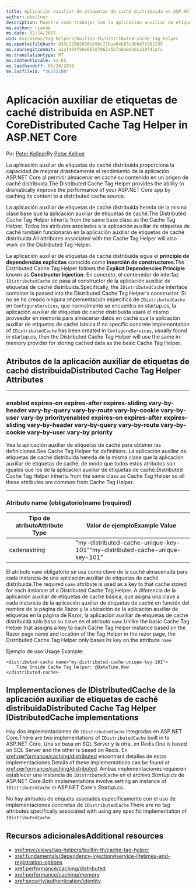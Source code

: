 ```yaml
---
title: Aplicación auxiliar de etiquetas de caché distribuida en ASP.NET Core
author: pkellner
description: Muestra cómo trabajar con la aplicación auxiliar de etiqueta de caché
ms.author: riande
ms.date: 02/14/2017
uid: mvc/views/tag-helpers/builtin-th/distributed-cache-tag-helper
ms.openlocfilehash: d33c22802030eb9bc77baa64b83c9bbd7e902195
ms.sourcegitcommit: a1afd04758e663d7062a5bfa8a0d4dca38f42afc
ms.translationtype: HT
ms.contentlocale: es-ES
ms.lasthandoff: 06/20/2018
ms.locfileid: "36275180"
---
```

# <a name="distributed-cache-tag-helper-in-aspnet-core"></a><span data-ttu-id="0cb05-103">Aplicación auxiliar de etiquetas de caché distribuida en ASP.NET Core</span><span class="sxs-lookup"><span data-stu-id="0cb05-103">Distributed Cache Tag Helper in ASP.NET Core</span></span>

<span data-ttu-id="0cb05-104">Por [Peter Kellner](http://peterkellner.net)</span><span class="sxs-lookup"><span data-stu-id="0cb05-104">By [Peter Kellner](http://peterkellner.net)</span></span> 

<span data-ttu-id="0cb05-105">La aplicación auxiliar de etiquetas de caché distribuida proporciona la capacidad de mejorar drásticamente el rendimiento de la aplicación ASP.NET Core al permitir almacenar en caché su contenido en un origen de caché distribuida.</span><span class="sxs-lookup"><span data-stu-id="0cb05-105">The Distributed Cache Tag Helper provides the ability to dramatically improve the performance of your ASP.NET Core app by caching its content to a distributed cache source.</span></span>

<span data-ttu-id="0cb05-106">La aplicación auxiliar de etiquetas de caché distribuida hereda de la misma clase base que la aplicación auxiliar de etiquetas de caché.</span><span class="sxs-lookup"><span data-stu-id="0cb05-106">The Distributed Cache Tag Helper inherits from the same base class as the Cache Tag Helper.</span></span> <span data-ttu-id="0cb05-107">Todos los atributos asociados a la aplicación auxiliar de etiquetas de caché también funcionarán en la aplicación auxiliar de etiquetas de caché distribuida.</span><span class="sxs-lookup"><span data-stu-id="0cb05-107">All attributes associated with the Cache Tag Helper will also work on the Distributed Tag Helper.</span></span>

<span data-ttu-id="0cb05-108">La aplicación auxiliar de etiquetas de caché distribuida sigue el **principio de dependencias explícitas** conocido como **inserción de constructores**.</span><span class="sxs-lookup"><span data-stu-id="0cb05-108">The Distributed Cache Tag Helper follows the **Explicit Dependencies Principle** known as **Constructor Injection**.</span></span> <span data-ttu-id="0cb05-109">En concreto, el contenedor de interfaz `IDistributedCache` se pasa al constructor de la aplicación auxiliar de etiquetas de caché distribuida.</span><span class="sxs-lookup"><span data-stu-id="0cb05-109">Specifically, the `IDistributedCache` interface container is passed into the Distributed Cache Tag Helper's constructor.</span></span> <span data-ttu-id="0cb05-110">Si no se ha creado ninguna implementación específica de `IDistributedCache` en `ConfigureServices`, que normalmente se encuentra en startup.cs, la aplicación auxiliar de etiquetas de caché distribuida usará el mismo proveedor en memoria para almacenar datos en caché que la aplicación auxiliar de etiquetas de caché básica.</span><span class="sxs-lookup"><span data-stu-id="0cb05-110">If no specific concrete implementation of `IDistributedCache` has been created in `ConfigureServices`, usually found in startup.cs, then the Distributed Cache Tag Helper will use the same in-memory provider for storing cached data as the basic Cache Tag Helper.</span></span>

## <a name="distributed-cache-tag-helper-attributes"></a><span data-ttu-id="0cb05-111">Atributos de la aplicación auxiliar de etiquetas de caché distribuida</span><span class="sxs-lookup"><span data-stu-id="0cb05-111">Distributed Cache Tag Helper Attributes</span></span>

- - -

### <a name="enabled-expires-on-expires-after-expires-sliding-vary-by-header-vary-by-query-vary-by-route-vary-by-cookie-vary-by-user-vary-by-priority"></a><span data-ttu-id="0cb05-112">enabled expires-on expires-after expires-sliding vary-by-header vary-by-query vary-by-route vary-by-cookie vary-by-user vary-by priority</span><span class="sxs-lookup"><span data-stu-id="0cb05-112">enabled expires-on expires-after expires-sliding vary-by-header vary-by-query vary-by-route vary-by-cookie vary-by-user vary-by priority</span></span>

<span data-ttu-id="0cb05-113">Vea la aplicación auxiliar de etiquetas de caché para obtener las definiciones.</span><span class="sxs-lookup"><span data-stu-id="0cb05-113">See Cache Tag Helper for definitions.</span></span> <span data-ttu-id="0cb05-114">La aplicación auxiliar de etiquetas de caché distribuida hereda de la misma clase que la aplicación auxiliar de etiquetas de caché, de modo que todos estos atributos son iguales que los de la aplicación auxiliar de etiquetas de caché.</span><span class="sxs-lookup"><span data-stu-id="0cb05-114">Distributed Cache Tag Helper inherits from the same class as Cache Tag Helper so all these attributes are common from Cache Tag Helper.</span></span>

- - -

### <a name="name-required"></a><span data-ttu-id="0cb05-115">Atributo name (obligatorio)</span><span class="sxs-lookup"><span data-stu-id="0cb05-115">name (required)</span></span>

| <span data-ttu-id="0cb05-116">Tipo de atributo</span><span class="sxs-lookup"><span data-stu-id="0cb05-116">Attribute Type</span></span>    | <span data-ttu-id="0cb05-117">Valor de ejemplo</span><span class="sxs-lookup"><span data-stu-id="0cb05-117">Example Value</span></span>     |
|----------------   |----------------   |
| <span data-ttu-id="0cb05-118">cadena</span><span class="sxs-lookup"><span data-stu-id="0cb05-118">string</span></span>    | <span data-ttu-id="0cb05-119">"my-distributed-cache-unique-key-101"</span><span class="sxs-lookup"><span data-stu-id="0cb05-119">"my-distributed-cache-unique-key-101"</span></span>     |

<span data-ttu-id="0cb05-120">El atributo `name` obligatorio se usa como clave de la caché almacenada para cada instancia de una aplicación auxiliar de etiquetas de caché distribuida.</span><span class="sxs-lookup"><span data-stu-id="0cb05-120">The required `name` attribute is used as a key to that cache stored for each instance of a Distributed Cache Tag Helper.</span></span> <span data-ttu-id="0cb05-121">A diferencia de la aplicación auxiliar de etiquetas de caché básica, que asigna una clave a cada instancia de la aplicación auxiliar de etiquetas de caché en función del nombre de la página de Razor y la ubicación de la aplicación auxiliar de etiquetas en la página de Razor, la aplicación auxiliar de etiquetas de caché distribuida solo basa su clave en el atributo `name`.</span><span class="sxs-lookup"><span data-stu-id="0cb05-121">Unlike the basic Cache Tag Helper that assigns a key to each Cache Tag Helper instance based on the Razor page name and location of the Tag Helper in the razor page, the Distributed Cache Tag Helper only bases its key on the attribute `name`</span></span>

<span data-ttu-id="0cb05-122">Ejemplo de uso:</span><span class="sxs-lookup"><span data-stu-id="0cb05-122">Usage Example:</span></span>

```cshtml
<distributed-cache name="my-distributed-cache-unique-key-101">
    Time Inside Cache Tag Helper: @DateTime.Now
</distributed-cache>
```

## <a name="distributed-cache-tag-helper-idistributedcache-implementations"></a><span data-ttu-id="0cb05-123">Implementaciones de IDistributedCache de la aplicación auxiliar de etiquetas de caché distribuida</span><span class="sxs-lookup"><span data-stu-id="0cb05-123">Distributed Cache Tag Helper IDistributedCache implementations</span></span>

<span data-ttu-id="0cb05-124">Hay dos implementaciones de `IDistributedCache` integradas en ASP.NET Core.</span><span class="sxs-lookup"><span data-stu-id="0cb05-124">There are two implementations of `IDistributedCache` built in to ASP.NET Core.</span></span> <span data-ttu-id="0cb05-125">Una se basa en SQL Server y la otra, en Redis.</span><span class="sxs-lookup"><span data-stu-id="0cb05-125">One is based on SQL Server and the other is based on Redis.</span></span> <span data-ttu-id="0cb05-126">En <xref:performance/caching/distributed> encontrará detalles de estas implementaciones.</span><span class="sxs-lookup"><span data-stu-id="0cb05-126">Details of these implementations can be found at <xref:performance/caching/distributed>.</span></span> <span data-ttu-id="0cb05-127">Ambas implementaciones requieren establecer una instancia de `IDistributedCache` en el archivo *Startup.cs* de ASP.NET Core.</span><span class="sxs-lookup"><span data-stu-id="0cb05-127">Both implementations involve setting an instance of `IDistributedCache` in ASP.NET Core's *Startup.cs*.</span></span>

<span data-ttu-id="0cb05-128">No hay atributos de etiqueta asociados específicamente con el uso de implementaciones concretas de `IDistributedCache`.</span><span class="sxs-lookup"><span data-stu-id="0cb05-128">There are no tag attributes specifically associated with using any specific implementation of `IDistributedCache`.</span></span>

## <a name="additional-resources"></a><span data-ttu-id="0cb05-129">Recursos adicionales</span><span class="sxs-lookup"><span data-stu-id="0cb05-129">Additional resources</span></span>

* <xref:mvc/views/tag-helpers/builtin-th/cache-tag-helper>
* <xref:fundamentals/dependency-injection#service-lifetimes-and-registration-options>
* <xref:performance/caching/distributed>
* <xref:performance/caching/memory>
* <xref:security/authentication/identity>
